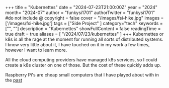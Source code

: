 +++
title = "Kubernettes"
date = "2024-07-23T21:00:00Z"
year = "2024"
month= "2024-07"
author = "funkysi1701"
authorTwitter = "funkysi1701" #do not include @
copyright = false
cover = "/images/fsi-hike.jpg"
images =['/images/fsi-hike.jpg']
tags = ["Side Project" ]
category="tech"
keywords = ["", ""]
description = "Kubernettes"
showFullContent = false
readingTime = true
draft = true
aliases = [
    "/2024/07/23/kubernettes"
]
+++
Kubernettes or k8s is all the rage at the moment for running all sorts of distributed systems. I know very little about it, I have touched on it in my work a few times, however I want to learn more.

All the cloud computing providers have managed k8s services, so I could create a k8s cluster on one of those. But the cost of these quickly adds up.

Raspberry Pi's are cheap small computers that I have played about with in the [past](/tags/raspberry-pi/)
